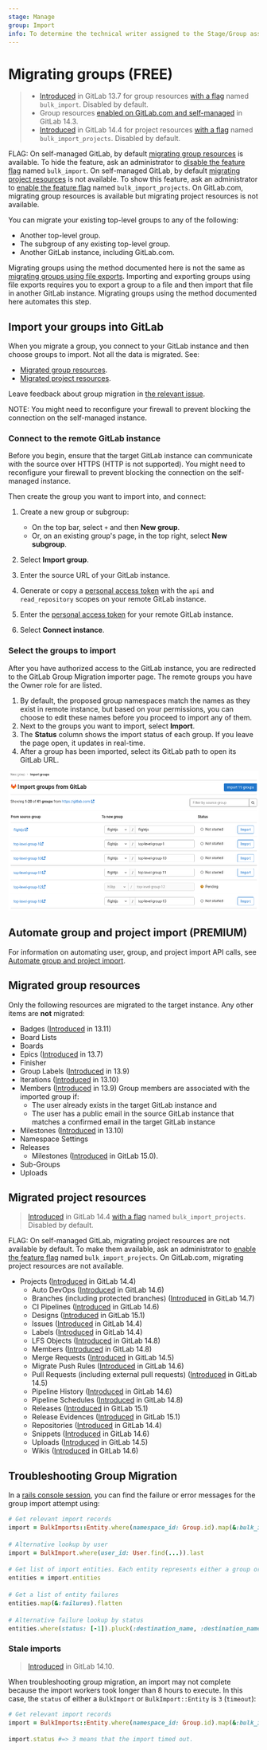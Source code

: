 ```yaml
---
stage: Manage
group: Import
info: To determine the technical writer assigned to the Stage/Group associated with this page, see https://about.gitlab.com/handbook/engineering/ux/technical-writing/#assignments
---
```


# Migrating groups **(FREE)**

> - [Introduced](https://gitlab.com/gitlab-org/gitlab/-/issues/249160) in GitLab 13.7 for group resources [with a flag](../../feature_flags.md) named `bulk_import`. Disabled by default.
> - Group resources [enabled on GitLab.com and self-managed](https://gitlab.com/gitlab-org/gitlab/-/issues/338985) in GitLab 14.3.
> - [Introduced](https://gitlab.com/gitlab-org/gitlab/-/issues/267945) in GitLab 14.4 for project resources [with a flag](../../feature_flags.md) named `bulk_import_projects`. Disabled by default.

FLAG:
On self-managed GitLab, by default [migrating group resources](#migrated-group-resources) is available. To hide the
feature, ask an administrator to [disable the feature flag](../../../administration/feature_flags.md) named `bulk_import`.
On self-managed GitLab, by default [migrating project resources](#migrated-project-resources) is not available. To show
this feature, ask an administrator to [enable the feature flag](../../../administration/feature_flags.md) named
`bulk_import_projects`. On GitLab.com, migrating group resources is available but migrating project resources is not
available.

You can migrate your existing top-level groups to any of the following:

- Another top-level group.
- The subgroup of any existing top-level group.
- Another GitLab instance, including GitLab.com.

Migrating groups using the method documented here is not the same as [migrating groups using file exports](../settings/import_export.md).
Importing and exporting groups using file exports requires you to export a group to a file and then import that file in
another GitLab instance. Migrating groups using the method documented here automates this step.

## Import your groups into GitLab

When you migrate a group, you connect to your GitLab instance and then choose
groups to import. Not all the data is migrated. See:

- [Migrated group resources](#migrated-group-resources).
- [Migrated project resources](#migrated-project-resources).

Leave feedback about group migration in [the relevant issue](https://gitlab.com/gitlab-org/gitlab/-/issues/284495).

NOTE:
You might need to reconfigure your firewall to prevent blocking the connection on the self-managed
instance.

### Connect to the remote GitLab instance

Before you begin, ensure that the target GitLab instance can communicate with the source over HTTPS
(HTTP is not supported). You might need to reconfigure your firewall to prevent blocking the connection on the self-managed
instance.

Then create the group you want to import into, and connect:

1. Create a new group or subgroup:

   - On the top bar, select `+` and then **New group**.
   - Or, on an existing group's page, in the top right, select **New subgroup**.

1. Select **Import group**.
1. Enter the source URL of your GitLab instance.
1. Generate or copy a [personal access token](../../../user/profile/personal_access_tokens.md)
   with the `api` and `read_repository` scopes on your remote GitLab instance.
1. Enter the [personal access token](../../../user/profile/personal_access_tokens.md) for your remote GitLab instance.
1. Select **Connect instance**.

### Select the groups to import

After you have authorized access to the GitLab instance, you are redirected to the GitLab Group
Migration importer page. The remote groups you have the Owner role for are listed.

1. By default, the proposed group namespaces match the names as they exist in remote instance, but based on your permissions, you can choose to edit these names before you proceed to import any of them.
1. Next to the groups you want to import, select **Import**.
1. The **Status** column shows the import status of each group. If you leave the page open, it updates in real-time.
1. After a group has been imported, select its GitLab path to open its GitLab URL.

![Group Importer page](img/bulk_imports_v14_1.png)

## Automate group and project import **(PREMIUM)**

For information on automating user, group, and project import API calls, see
[Automate group and project import](../../project/import/index.md#automate-group-and-project-import).

## Migrated group resources

Only the following resources are migrated to the target instance. Any other items are **not**
migrated:

- Badges ([Introduced](https://gitlab.com/gitlab-org/gitlab/-/issues/292431) in 13.11)
- Board Lists
- Boards 
- Epics ([Introduced](https://gitlab.com/gitlab-org/gitlab/-/issues/250281) in 13.7)
- Finisher
- Group Labels ([Introduced](https://gitlab.com/gitlab-org/gitlab/-/issues/292429) in 13.9)
- Iterations ([Introduced](https://gitlab.com/gitlab-org/gitlab/-/issues/292428) in 13.10)
- Members ([Introduced](https://gitlab.com/gitlab-org/gitlab/-/issues/299415) in 13.9)
  Group members are associated with the imported group if:
  - The user already exists in the target GitLab instance and
  - The user has a public email in the source GitLab instance that matches a
    confirmed email in the target GitLab instance
- Milestones ([Introduced](https://gitlab.com/gitlab-org/gitlab/-/issues/292427) in 13.10)
- Namespace Settings
- Releases
  - Milestones ([Introduced](https://gitlab.com/gitlab-org/gitlab/-/issues/339422) in GitLab 15.0).
- Sub-Groups
- Uploads

## Migrated project resources

> [Introduced](https://gitlab.com/gitlab-org/gitlab/-/issues/267945) in GitLab 14.4 [with a flag](../../feature_flags.md) named `bulk_import_projects`. Disabled by default.

FLAG:
On self-managed GitLab, migrating project resources are not available by default. To make them available, ask an administrator to [enable the feature flag](../../../administration/feature_flags.md) named `bulk_import_projects`. On GitLab.com, migrating project resources are not available.

- Projects ([Introduced](https://gitlab.com/gitlab-org/gitlab/-/issues/267945) in GitLab 14.4)
  - Auto DevOps ([Introduced](https://gitlab.com/gitlab-org/gitlab/-/issues/339410) in GitLab 14.6)
  - Branches (including protected branches) ([Introduced](https://gitlab.com/gitlab-org/gitlab/-/issues/339414) in GitLab 14.7)
  - CI Pipelines ([Introduced](https://gitlab.com/gitlab-org/gitlab/-/issues/339407) in GitLab 14.6)
  - Designs ([Introduced](https://gitlab.com/gitlab-org/gitlab/-/issues/339421) in GitLab 15.1)
  - Issues ([Introduced](https://gitlab.com/gitlab-org/gitlab/-/issues/267946) in GitLab 14.4)
  - Labels ([Introduced](https://gitlab.com/gitlab-org/gitlab/-/issues/339419) in GitLab 14.4)
  - LFS Objects ([Introduced](https://gitlab.com/gitlab-org/gitlab/-/issues/339405) in GitLab 14.8)
  - Members ([Introduced](https://gitlab.com/gitlab-org/gitlab/-/issues/341886) in GitLab 14.8)
  - Merge Requests ([Introduced](https://gitlab.com/gitlab-org/gitlab/-/issues/339403) in GitLab 14.5)
  - Migrate Push Rules ([Introduced](https://gitlab.com/gitlab-org/gitlab/-/issues/339403) in GitLab 14.6)
  - Pull Requests (including external pull requests) ([Introduced](https://gitlab.com/gitlab-org/gitlab/-/issues/339409) in GitLab 14.5)
  - Pipeline History ([Introduced](https://gitlab.com/gitlab-org/gitlab/-/issues/339412) in GitLab 14.6)
  - Pipeline Schedules ([Introduced](https://gitlab.com/gitlab-org/gitlab/-/issues/339408) in GitLab 14.8)
  - Releases ([Introduced](https://gitlab.com/gitlab-org/gitlab/-/issues/339422) in GitLab 15.1)
  - Release Evidences ([Introduced](https://gitlab.com/gitlab-org/gitlab/-/issues/360567) in GitLab 15.1)
  - Repositories ([Introduced](https://gitlab.com/gitlab-org/gitlab/-/issues/267945) in GitLab 14.4)
  - Snippets ([Introduced](https://gitlab.com/gitlab-org/gitlab/-/issues/343438) in GitLab 14.6)
  - Uploads ([Introduced](https://gitlab.com/gitlab-org/gitlab/-/issues/339401) in GitLab 14.5)
  - Wikis ([Introduced](https://gitlab.com/gitlab-org/gitlab/-/issues/345923) in GitLab 14.6)

## Troubleshooting Group Migration

In a [rails console session](../../../administration/operations/rails_console.md#starting-a-rails-console-session),
you can find the failure or error messages for the group import attempt using:

```ruby
# Get relevant import records
import = BulkImports::Entity.where(namespace_id: Group.id).map(&:bulk_import)

# Alternative lookup by user
import = BulkImport.where(user_id: User.find(...)).last

# Get list of import entities. Each entity represents either a group or a project
entities = import.entities

# Get a list of entity failures
entities.map(&:failures).flatten

# Alternative failure lookup by status
entities.where(status: [-1]).pluck(:destination_name, :destination_namespace, :status)
```

### Stale imports

> [Introduced](https://gitlab.com/gitlab-org/gitlab/-/issues/352985) in GitLab 14.10.

When troubleshooting group migration, an import may not complete because the import workers took
longer than 8 hours to execute. In this case, the `status` of either a `BulkImport` or
`BulkImport::Entity` is `3` (`timeout`):

```ruby
# Get relevant import records
import = BulkImports::Entity.where(namespace_id: Group.id).map(&:bulk_import)

import.status #=> 3 means that the import timed out.
```
